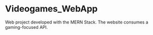 # Videogames_WebApp
 Web project developed with the MERN Stack. The website consumes a gaming-focused API.
